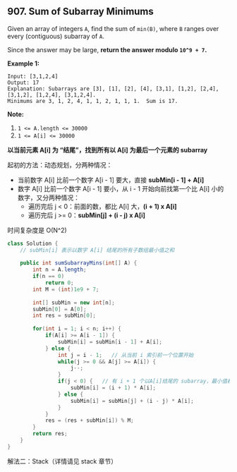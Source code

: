 ## 907. Sum of Subarray Minimums

Given an array of integers `A`, find the sum of `min(B)`, where `B` ranges over every (contiguous) subarray of `A`.

Since the answer may be large, **return the answer modulo `10^9 + 7`.**

 

**Example 1:**

```
Input: [3,1,2,4]
Output: 17
Explanation: Subarrays are [3], [1], [2], [4], [3,1], [1,2], [2,4], [3,1,2], [1,2,4], [3,1,2,4]. 
Minimums are 3, 1, 2, 4, 1, 1, 2, 1, 1, 1.  Sum is 17.
```

 

**Note:**

1. `1 <= A.length <= 30000`
2. `1 <= A[i] <= 30000`



**以当前元素 A[i] 为 “结尾”，找到所有以 A[i] 为最后一个元素的 subarray**

起初的方法：动态规划，分两种情况：

- 当前数字 A[i] 比前一个数字 A[i - 1] 要大，直接 **subMin[i - 1] + A[i]**
- 数字 A[i] 比前一个数字 A[i - 1] 要小，从 i - 1 开始向前找第一个比 A[i] 小的数字，又分两种情况：
    - 遍历完后 j < 0：前面的数，都比 A[i] 大，**(i + 1) x A[i]**
    - 遍历完后 j >= 0：**subMin[j] + (i - j) x A[i]**

时间复杂度是 O(N^2)

~~~java
class Solution {
    // subMin[i] 表示以数字 A[i] 结尾的所有子数组最小值之和
    
    public int sumSubarrayMins(int[] A) {
        int n = A.length;
        if(n == 0)
            return 0;
        int M = (int)1e9 + 7;
        
        int[] subMin = new int[n];
        subMin[0] = A[0];
        int res = subMin[0];
        
        for(int i = 1; i < n; i++) {
            if(A[i] >= A[i - 1]) {
                subMin[i] = subMin[i - 1] + A[i];
            } else {
                int j = i - 1;   // 从当前 i 索引前一个位置开始
                while(j >= 0 && A[j] >= A[i]) {
                    j--;
                }
                if(j < 0) {   // 有 i + 1 个以A[i]结尾的 subarray，最小值都是 A[i]
                    subMin[i] = (i + 1) * A[i];
                } else {
                    subMin[i] = subMin[j] + (i - j) * A[i]; 
                }
            }
            res = (res + subMin[i]) % M;
        }
        return res;
    }
}
~~~



解法二：Stack（详情请见 stack 章节）
